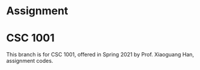 # Assignment
# CSC 1001
This branch is for CSC 1001, offered in Spring 2021 by Prof. Xiaoguang Han, assignment codes.
